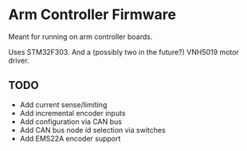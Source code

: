 # Arm Controller Firmware #

Meant for running on arm controller boards.

Uses STM32F303. And a (possibly two in the future?) VNH5019 motor driver.

## TODO ##

- Add current sense/limiting
- Add incremental encoder inputs
- Add configuration via CAN bus
- Add CAN bus node id selection via switches
- Add EMS22A encoder support

